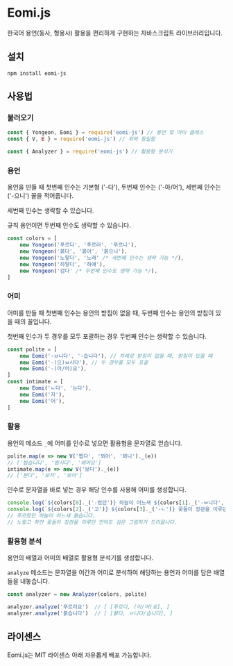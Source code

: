 # Eomi.js
한국어 용언(동사, 형용사) 활용을 편리하게 구현하는 자바스크립트 라이브러리입니다.

## 설치
```shell
npm install eomi-js
```

## 사용법
### 불러오기
```javascript
const { Yongeon, Eomi } = require('eomi-js') // 용언 및 어미 클래스
const { V, E } = require('eomi-js') // 위와 동일함

const { Analyzer } = require('eomi-js') // 활용형 분석기
```

### 용언
용언을 만들 때 첫번째 인수는 기본형 ('-다'), 두번째 인수는 ('-아/어'), 세번째 인수는 ('-으니') 꼴을 적어줍니다.

세번째 인수는 생략할 수 있습니다.

규칙 용언이면 두번째 인수도 생략할 수 있습니다.
```javascript
const colors = [
    new Yongeon('푸르다', '푸르러', '푸르니'),
    new Yongeon('붉다', '붉어', '붉으니'),
    new Yongeon('노랗다', '노래' /* 세번째 인수는 생략 가능 */),
    new Yongeon('하얗다', '하얘'),
    new Yongeon('검다' /* 두번째 인수도 생략 가능 */),
]
```

### 어미
어미를 만들 때 첫번째 인수는 용언의 받침이 없을 때, 두번째 인수는 용언의 받침이 있을 때의 꼴입니다.

첫번째 인수가 두 경우를 모두 포괄하는 경우 두번째 인수는 생략할 수 있습니다.
```javascript
const polite = [
    new Eomi('-ㅂ니다', '-습니다'), // 차례로 받침이 없을 때, 받침이 있을 때
    new Eomi('-(으)ㅂ시다'), // 두 경우를 모두 포괄
    new Eomi('-(아/어)요'),
]
const intimate = [
    new Eomi('ㄴ다', '는다'),
    new Eomi('자'),
    new Eomi('어'),
]
```

### 활용
용언의 메소드 `_`에 어미를 인수로 넣으면 활용형을 문자열로 얻습니다.
```javascript
polite.map(e => new V('뵙다', '뵈어', '뵈니')._(e))
// ['뵙습니다', '뵙시다', '뵈어요']
intimate.map(e => new V('보다')._(e))
// ['본다', '보자', '보아']
```

인수로 문자열을 바로 넣는 경우 해당 인수를 사용해 어미를 생성합니다.
```javascript
console.log(`${colors[0]._('-었던')} 하늘이 어느새 ${colors[1]._('-ㅂ니다', '-습니다')}.`)
console.log(`${colors[2]._('고')} ${colors[3]._('-ㄴ')} 꽃들이 장관을 이루던 언덕도 ${colors[4]._('-은')} 그림자가 드리웁니다.`)
// 푸르렀던 하늘이 어느새 붉습니다.
// 노랗고 하얀 꽃들이 장관을 이루던 언덕도 검은 그림자가 드리웁니다.
```

### 활용형 분석
용언의 배열과 어미의 배열로 활용형 분석기를 생성합니다.

`analyze` 메소드는 문자열을 어간과 어미로 분석하여 해당하는 용언과 어미를 담은 배열들을 내놓습니다.
```javascript
const analyzer = new Analyzer(colors, polite)

analyzer.analyze('푸르러요')  // [ [푸르다, (아/어)요], ]
analyzer.analyze('붉습니다')  // [ [붉다, ㅂ니다/습니다], ]
```


## 라이센스
Eomi.js는 MIT 라이센스 아래 자유롭게 배포 가능합니다.
